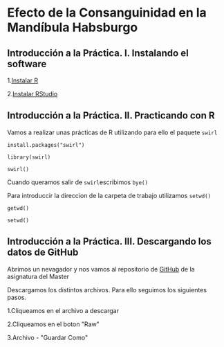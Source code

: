 # Efecto de la Consanguinidad en la Mandíbula Habsburgo

## Introducción a la Práctica. I. Instalando el software
1.[Instalar R](https://cran.r-project.org/mirrors.html)

2.[Instalar RStudio](https://www.rstudio.com/products/rstudio/download)

## Introducción a la Práctica. II. Practicando con R
Vamos a realizar unas prácticas de R utilizando para ello el paquete `swirl`

`install.packages("swirl")`

`library(swirl)`

`swirl()`

Cuando queramos salir de `swirl`escribimos `bye()`

Para introduccir la direccion de la carpeta de trabajo utilizamos `setwd()`

`getwd()`

`setwd()`

## Introducción a la Práctica. III. Descargando los datos de GitHub
Abrimos un nevagador y nos vamos al repositorio de [GitHub](https://github.com/CeballosGene/MasterGG_Genetica_de_las_poblaciones_humanas) de la asignatura del Master

Descargamos los distintos archivos. Para ello seguimos los siguientes pasos.

1.Cliqueamos en el archivo a descargar

2.Cliqueamos en el boton "Raw"

3.Archivo - "Guardar Como"

